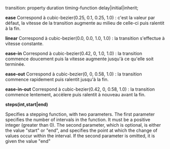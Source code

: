 
transition: property duration timing-function delay|initial|inherit;

**ease**
Correspond à cubic-bezier(0.25, 0.1, 0.25, 1.0) : c'est la valeur par défaut, la vitesse de la transition augmente au milieu de celle-ci puis ralentit à la fin.

**linear**
Correspond à cubic-bezier(0.0, 0.0, 1.0, 1.0) : la transition s'effectue à vitesse constante.

**ease-in**
Correspond à cubic-bezier(0.42, 0, 1.0, 1.0) : la transition commence doucement puis la vitesse augmente jusqu'à ce qu'elle soit terminée.

**ease-out**
Correspond à cubic-bezier(0, 0, 0.58, 1.0) : la transition commence rapidement puis ralentit jusqu'à la fin.

**ease-in-out**
Correspond à cubic-bezier(0.42, 0, 0.58, 1.0) : la transition commence lentement, accèlere puis ralentit à nouveau avant la fin.

**steps(int,start|end)**	

Specifies a stepping function, with two parameters. The first parameter specifies the number of intervals in the function. It must be a positive integer (greater than 0). The second parameter, which is optional, is either the value "start" or "end", and specifies the point at which the change of values occur within the interval. If the second parameter is omitted, it is given the value "end"

